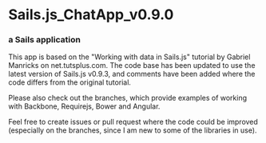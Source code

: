# Sails.js_ChatApp_v0.9.0
### a Sails application

This app is based on the "Working with data in Sails.js" tutorial by Gabriel Manricks on net.tutsplus.com. The code base has been updated to use the latest version of Sails.js v0.9.3, and comments have been added where the code differs from the original tutorial.

Please also check out the branches, which provide examples of working with Backbone, Requirejs, Bower and Angular.

Feel free to create issues or pull request where the code could be improved (especially on the branches, since I am new to some of the libraries in use).
